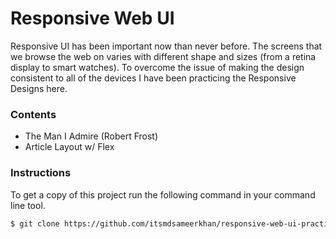 # Responsive Web UI

Responsive UI has been important now than never before. The screens that we browse the web on varies with different shape and sizes (from a retina display to smart watches). To overcome the issue of making the design consistent to all of the devices I have been practicing the Responsive Designs here.

### Contents

- The Man I Admire (Robert Frost)
- Article Layout w/ Flex

### Instructions

To get a copy of this project run the following command in your command line tool.

```sh
$ git clone https://github.com/itsmdsameerkhan/responsive-web-ui-practice
```
